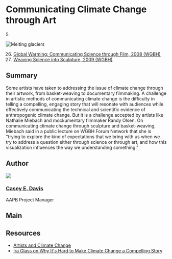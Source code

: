 # Communicating Climate Change through Art

5

![Melting glaciers](https://s3.amazonaws.com/americanarchive.org/exhibits/ClimateChange_Section7_Art.jpg "Melting glaciers")

26.	[Global Warming: Communicating Science through Film, 2008 (WGBH)](/catalog/cpb-aacip_15-cc0tq5rf2m)
27.	[Weaving Science into Sculpture, 2009 (WGBH)](/catalog/cpb-aacip_15-1v5bc3t03w)

## Summary

Some artists have taken to addressing the issue of climate change through their artwork, from basket-weaving to documentary filmmaking. A challenge in artistic methods of communicating climate change is the difficulty in telling a compelling, engaging story that will resonate with audiences while effectively communicating the technical and scientific evidence of anthropogenic climate change. But it is a challenge accepted by artists like Nathalie Miebach and mockumentary filmmaker Randy Olsen. On communicating climate change through sculpture and basket-weaving, Miebach said in a public lecture on WGBH Forum Network that she is "trying to explore the kind of expectations that we bring with us when we try to address a question either through science or through art, and how this visualization influences the way we understanding something."

## Author

<img class="img-circle pull-left" src="https://s3.amazonaws.com/americanarchive.org/staff/Staff_Davis.jpg"/>

### [Casey E. Davis](/about-the-american-archive/staff#casey-e-davis) 
AAPB Project Manager

## Main

## Resources

- [Artists and Climate Change](http://artistsandclimatechange.com)
- [Ira Glass on Why It's Hard to Make Climate Change a Compelling Story](https://www.youtube.com/watch?v=dv2JEsHiL8U)

